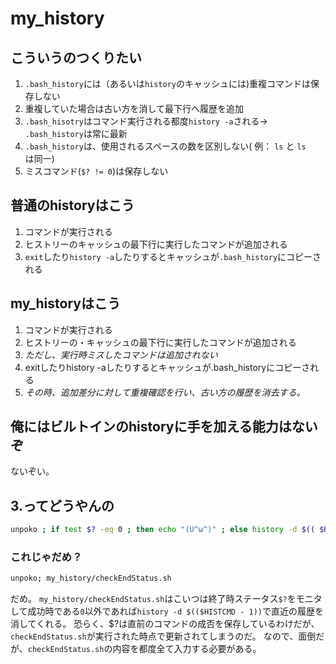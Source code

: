 # my_history

## こういうのつくりたい
1. `.bash_history`には（あるいは`history`のキャッシュには)重複コマンドは保存しない
2. 重複していた場合は古い方を消して最下行へ履歴を追加
3. `.bash_hisotry`はコマンド実行される都度`history -a`される-> `.bash_history`は常に最新
4. `.bash_history`は、使用されるスペースの数を区別しない( 例： `ls` と `ls   ` は同一)
5. ミスコマンド(`$? != 0`)は保存しない

## 普通のhistoryはこう
1. コマンドが実行される
2. ヒストリーのキャッシュの最下行に実行したコマンドが追加される
3. `exit`したり`history -a`したりするとキャッシュが`.bash_history`にコピーされる

## my_historyはこう
1. コマンドが実行される
2. ヒストリーの・キャッシュの最下行に実行したコマンドが追加される
3. *ただし、実行時ミスしたコマンドは追加されない*
4. exitしたりhistory -aしたりするとキャッシュが.bash_historyにコピーされる
5. *その時、追加差分に対して重複確認を行い、古い方の履歴を消去する。*

## 俺にはビルトインのhistoryに手を加える能力はないぞ
ないぞい。

## 3.ってどうやんの
```sh
unpoko ; if test $? -eq 0 ; then echo "(U^ω^)" ; else history -d $(( $HISTCMD - 1 )) ; echo "(´；ω；｀)" ; fi
```
### これじゃだめ？
```sh
unpoko; my_history/checkEndStatus.sh
```
だめ。
`my_history/checkEndStatus.sh`はこいつは終了時ステータス`$?`をモニタして成功時である`0`以外であれば`history -d $(($HISTCMD - 1))`で直近の履歴を消してくれる。
恐らく、$?は直前のコマンドの成否を保存しているわけだが、
`checkEndStatus.sh`が実行された時点で更新されてしまうのだ。
なので、面倒だが、`checkEndStatus.sh`の内容を都度全て入力する必要がある。


